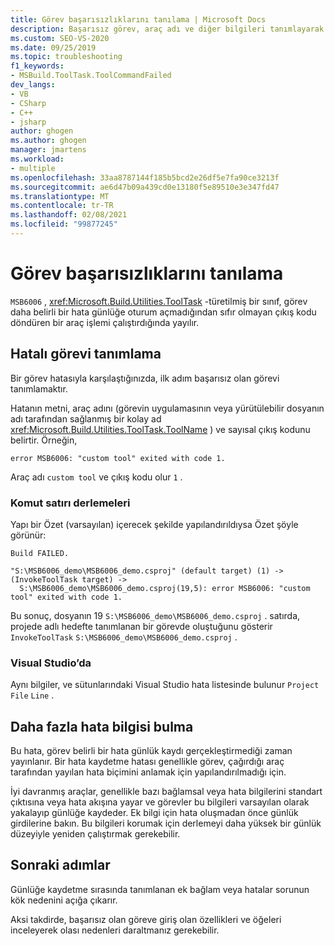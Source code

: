```yaml
---
title: Görev başarısızlıklarını tanılama | Microsoft Docs
description: Başarısız görev, araç adı ve diğer bilgileri tanımlayarak MSBuild görev başarısızlıklarını tanılamayı öğrenin.
ms.custom: SEO-VS-2020
ms.date: 09/25/2019
ms.topic: troubleshooting
f1_keywords:
- MSBuild.ToolTask.ToolCommandFailed
dev_langs:
- VB
- CSharp
- C++
- jsharp
author: ghogen
ms.author: ghogen
manager: jmartens
ms.workload:
- multiple
ms.openlocfilehash: 33aa8787144f185b5bcd2e26df5e7fa90ce3213f
ms.sourcegitcommit: ae6d47b09a439cd0e13180f5e89510e3e347fd47
ms.translationtype: MT
ms.contentlocale: tr-TR
ms.lasthandoff: 02/08/2021
ms.locfileid: "99877245"
---
```

# <a name="diagnosing-task-failures"></a>Görev başarısızlıklarını tanılama

`MSB6006` , <xref:Microsoft.Build.Utilities.ToolTask> -türetilmiş bir sınıf, görev daha belirli bir hata günlüğe oturum açmadığından sıfır olmayan çıkış kodu döndüren bir araç işlemi çalıştırdığında yayılır.

## <a name="identifying-the-failing-task"></a>Hatalı görevi tanımlama

Bir görev hatasıyla karşılaştığınızda, ilk adım başarısız olan görevi tanımlamaktır.

Hatanın metni, araç adını (görevin uygulamasının veya yürütülebilir dosyanın adı tarafından sağlanmış bir kolay ad <xref:Microsoft.Build.Utilities.ToolTask.ToolName> ) ve sayısal çıkış kodunu belirtir. Örneğin,

```text
error MSB6006: "custom tool" exited with code 1.
```

Araç adı `custom tool` ve çıkış kodu olur `1` .

### <a name="command-line-builds"></a>Komut satırı derlemeleri

Yapı bir Özet (varsayılan) içerecek şekilde yapılandırıldıysa Özet şöyle görünür:

```text
Build FAILED.

"S:\MSB6006_demo\MSB6006_demo.csproj" (default target) (1) ->
(InvokeToolTask target) ->
  S:\MSB6006_demo\MSB6006_demo.csproj(19,5): error MSB6006: "custom tool" exited with code 1.
```

Bu sonuç, dosyanın 19 `S:\MSB6006_demo\MSB6006_demo.csproj` . satırda, projede adlı hedefte tanımlanan bir görevde oluştuğunu gösterir `InvokeToolTask` `S:\MSB6006_demo\MSB6006_demo.csproj` .

### <a name="in-visual-studio"></a>Visual Studio’da

Aynı bilgiler, ve sütunlarındaki Visual Studio hata listesinde bulunur `Project` `File` `Line` .

## <a name="finding-more-failure-information"></a>Daha fazla hata bilgisi bulma

Bu hata, görev belirli bir hata günlük kaydı gerçekleştirmediği zaman yayınlanır. Bir hata kaydetme hatası genellikle görev, çağırdığı araç tarafından yayılan hata biçimini anlamak için yapılandırılmadığı için.

İyi davranmış araçlar, genellikle bazı bağlamsal veya hata bilgilerini standart çıktısına veya hata akışına yayar ve görevler bu bilgileri varsayılan olarak yakalayıp günlüğe kaydeder. Ek bilgi için hata oluşmadan önce günlük girdilerine bakın. Bu bilgileri korumak için derlemeyi daha yüksek bir günlük düzeyiyle yeniden çalıştırmak gerekebilir.

## <a name="next-steps"></a>Sonraki adımlar

Günlüğe kaydetme sırasında tanımlanan ek bağlam veya hatalar sorunun kök nedenini açığa çıkarır.

Aksi takdirde, başarısız olan göreve giriş olan özellikleri ve öğeleri inceleyerek olası nedenleri daraltmanız gerekebilir.

